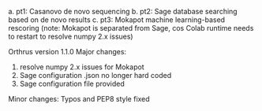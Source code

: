 a. pt1: Casanovo de novo sequencing 
b. pt2: Sage database searching based on de novo results
c. pt3: Mokapot machine learning-based rescoring 
(note: Mokapot is separated from Sage, cos Colab runtime needs to restart to resolve numpy 2.x issues)


Orthrus version 1.1.0
Major changes:
1. resolve numpy 2.x issues for Mokapot
2. Sage configuration .json no longer hard coded
3. Sage configuration file provided

Minor changes:
Typos and PEP8 style fixed
